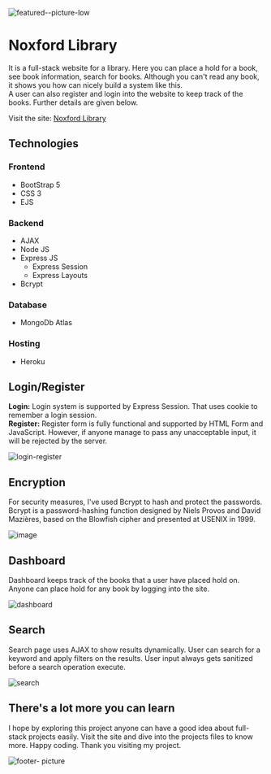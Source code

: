 ![featured--picture-low](https://user-images.githubusercontent.com/50569315/135026949-7fedee51-0827-4fe4-a764-8b974dd9a9fd.jpg)

# Noxford Library
It is a full-stack website for a library. Here you can place a hold for a book, see book information, search for books. Although you can't read any book, it shows you how can nicely build a system like this.<br/>
A user can also register and login into the website to keep track of the books. Further details are given below.

Visit the site: [Noxford Library](http://rir-noxford-library.herokuapp.com/)

## Technologies
### Frontend
* BootStrap 5
* CSS 3
* EJS
### Backend
* AJAX
* Node JS
* Express JS
  * Express Session
  * Express Layouts
* Bcrypt
### Database
* MongoDb Atlas
### Hosting
* Heroku

## Login/Register
**Login:** Login system is supported by Express Session. That uses cookie to remember a login session.<br/>
**Register:** Register form is fully functional and supported by HTML Form and JavaScript. However, if anyone manage to pass any unacceptable input, it will be rejected by the server.

![login-register](https://user-images.githubusercontent.com/50569315/135061176-c62b9b41-0775-4741-92db-495e63a9177c.jpg)

## Encryption
For security measures, I've used Bcrypt to hash and protect the passwords. Bcrypt is a password-hashing function designed by Niels Provos and David Mazières, based on the Blowfish cipher and presented at USENIX in 1999.

![image](https://user-images.githubusercontent.com/50569315/135064755-4608e3cb-9354-4f68-9ab3-92ca5c531d31.png)

## Dashboard
Dashboard keeps track of the books that a user have placed hold on. Anyone can place hold for any book by logging into the site.

![dashboard](https://user-images.githubusercontent.com/50569315/135064027-941163b8-81b4-4bdf-a93d-f455b53d7d0f.jpg)

## Search
Search page uses AJAX to show results dynamically. User can search for a keyword and apply filters on the results. User input always gets sanitized before a search operation execute.

![search](https://user-images.githubusercontent.com/50569315/135061216-fc1ca333-510f-4f0c-a462-90d34e3f3211.jpg)

## There's a lot more you can learn
I hope by exploring this project anyone can have a good idea about full-stack projects easily. Visit the site and dive into the projects files to know more. Happy coding. Thank you visiting my project.

![footer- picture](https://user-images.githubusercontent.com/50569315/135061735-519450ed-40b6-4664-abf9-eb2660077f55.jpg)
